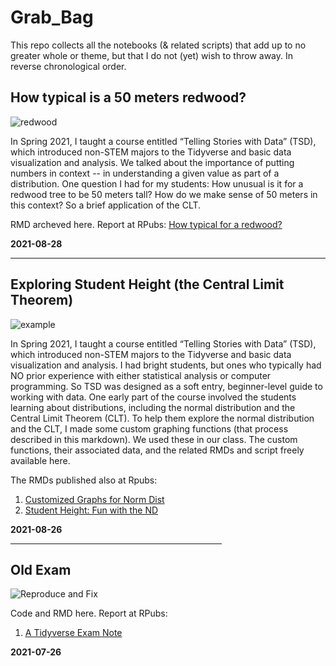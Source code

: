 # Grab_Bag

This repo collects all the notebooks (& related scripts) that add up to no greater whole or theme, but that I do not (yet) wish to throw away. In reverse chronological order.

## How typical is a 50 meters redwood?
![redwood](https://user-images.githubusercontent.com/12042357/131209227-117d120f-bafc-4829-a144-3ac627112d6d.png)

In Spring 2021, I taught a course entitled “Telling Stories with Data” (TSD), which introduced non-STEM majors to the Tidyverse and basic data visualization and analysis.  We talked about the importance of putting numbers in context -- in understanding a given value as part of a distribution.  One question I had for my students: How unusual is it for a redwood tree to be 50 meters tall?  How do we make sense of 50 meters in this context?  So a brief application of the CLT.  

RMD archeved here.  Report at RPubs: [How typical for a redwood?](https://rpubs.com/Thom_JH/redwood_50_meters)

**2021-08-28**

<hr /> 

## Exploring Student Height (the Central Limit Theorem)
![example](https://user-images.githubusercontent.com/12042357/130921846-b948eaf9-6ee5-4412-aeb4-ec403d43eb7e.png)


In Spring 2021, I taught a course entitled “Telling Stories with Data” (TSD), which introduced non-STEM majors to the Tidyverse and basic data visualization and analysis. I had bright students, but ones who typically had NO prior experience with either statistical analysis or computer programming. So TSD was designed as a soft entry, beginner-level guide to working with data. One early part of the course involved the students learning about distributions, including the normal distribution and the Central Limit Theorem (CLT). To help them explore the normal distribution and the CLT, I made some custom graphing functions (that process described in this markdown). We used these in our class. The custom functions, their associated data, and the related RMDs and script freely available here.  

The RMDs published also at Rpubs:

1. [Customized Graphs for Norm Dist](https://rpubs.com/Thom_JH/custom_graphing_nd)
2. [Student Height: Fun with the ND](https://rpubs.com/Thom_JH/student_height_explore)

**2021-08-26**

<hr style = "text-align: center; width: 67%;" />



## Old Exam

![Reproduce and Fix](https://user-images.githubusercontent.com/12042357/126979413-10851409-6899-4cfd-a4a5-1b552639c083.png)


Code and RMD here.  Report at RPubs:
1. [A Tidyverse Exam Note](https://rpubs.com/Thom_JH/Reproduce_Fix)

**2021-07-26**
